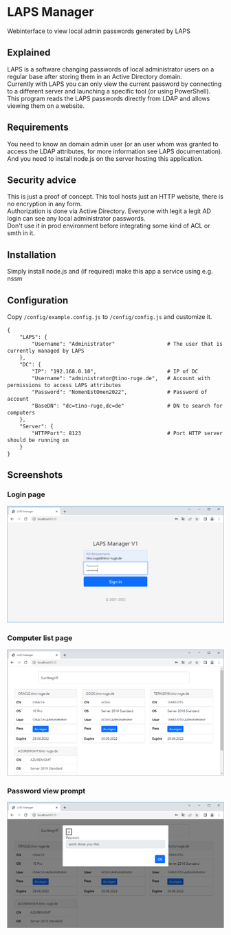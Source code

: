 # LAPS Manager
Webinterface to view local admin passwords generated by LAPS

## Explained  
LAPS is a software changing passwords of local administrator users on a regular base after storing them in an Active Directory domain.  
Currently with LAPS you can only view the current password by connecting to a different server and launching a specific tool (or using PowerShell).  
This program reads the LAPS passwords directly from LDAP and allows viewing them on a website.

## Requirements  
You need to know an domain admin user (or an user whom was granted to access the LDAP attributes, for more information see LAPS documentation).  
And you need to install node.js on the server hosting this application.

## Security advice
This is just a proof of concept. This tool hosts just an HTTP website, there is no encryption in any form.  
Authorization is done via Active Directory. Everyone with legit a legit AD login can see any local administrator passwords.  
Don't use it in prod environment before integrating some kind of ACL or smth in it.

## Installation
Simply install node.js and (if required) make this app a service using e.g. nssm

## Configuration  
Copy `/config/example.config.js` to `/config/config.js` and customize it.
```
{
	"LAPS": {
		"Username": "Administrator"                 # The user that is currently managed by LAPS
	},
	"DC": {
		"IP": "192.168.0.10",                       # IP of DC
		"Username": "administrator@tino-ruge.de",   # Account with permissions to access LAPS attributes
		"Password": "NomenEstOmen2022",             # Password of account
		"BaseDN": "dc=tino-ruge,dc=de"              # DN to search for computers
	},
	"Server": {
		"HTTPPort": 8123                            # Port HTTP server should be running on
	}
}
```

## Screenshots

### Login page
![Simple login page with username and password](readme-assets/login-screen.png)

### Computer list page
![List showing all computers, their OS, the name of the local admin and a button to view the password](readme-assets/computer-list.PNG)

### Password view prompt
![A prompt showing a password](readme-assets/view-password.PNG)
